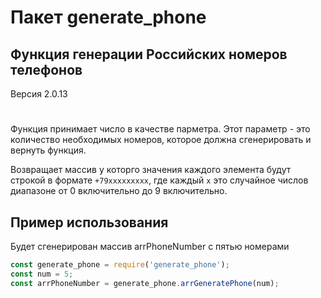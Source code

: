 # Пакет generate_phone
## Функция генерации Российских номеров телефонов  
Версия 2.0.13
#

Функция принимает число в качестве парметра. Этот параметр - это количество необходимых номеров, которое должна сгенерировать и вернуть функция.

Возвращает массив у которго значения каждого элемента будут строкой в формате `+79xxxxxxxxx`, где каждый `x`  это случайное числов диапазоне от 0 включительно до 9 включительно. 

## Пример использования 
Будет сгенерирован массив arrPhoneNumber с пятью номерами 
```javascript
const generate_phone = require('generate_phone');
const num = 5;
const arrPhoneNumber = generate_phone.arrGeneratePhone(num);
```
